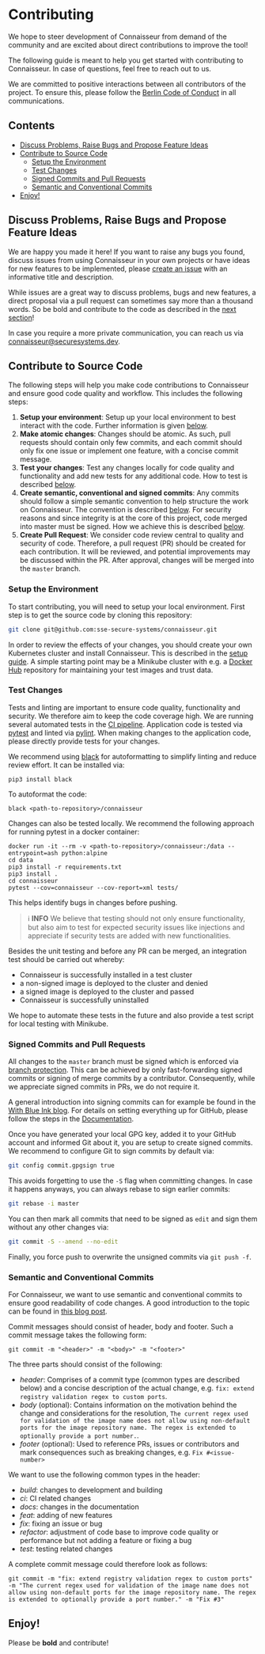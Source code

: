 # Contributing
We hope to steer development of Connaisseur from demand of the community and are excited about direct contributions to improve the tool!

The following guide is meant to help you get started with contributing to Connaisseur. In case of questions, feel free to reach out to us.

We are committed to positive interactions between all contributors of the project. To ensure this, please follow the [Berlin Code of Conduct](https://berlincodeofconduct.org/) in all communications.

## Contents
- [Discuss Problems, Raise Bugs and Propose Feature Ideas](#discuss-problems-raise-bugs-and-propose-feature-ideas)
- [Contribute to Source Code](#contribute-to-source-code)
  * [Setup the Environment](#setup-the-environment)
  * [Test Changes](#test-changes)
  * [Signed Commits and Pull Requests](#signed-commits-and-pull-requests)
  * [Semantic and Conventional Commits](#semantic-and-conventional-commits)
- [Enjoy!](#enjoy)

## Discuss Problems, Raise Bugs and Propose Feature Ideas
We are happy you made it here! If you want to raise any bugs you found, discuss issues from using Connaisseur in your own projects or have ideas for new features to be implemented, please [create an issue](https://github.com/sse-secure-systems/connaisseur/issues/new) with an informative title and description.

While issues are a great way to discuss problems, bugs and new features, a direct proposal via a pull request can sometimes say more than a thousand words. So be bold and contribute to the code as described in the [next section](#contribute-to-source-code)!

In case you require a more private communication, you can reach us via [connaisseur@securesystems.dev](mailto:connaisseur@securesystems.dev).

## Contribute to Source Code
The following steps will help you make code contributions to Connaisseur and ensure good code quality and workflow. This includes the following steps:
1. **Setup your environment**: Setup up your local environment to best interact with the code. Further information is given [below](#setup-the-environment).
2. **Make atomic changes**: Changes should be atomic. As such, pull requests should contain only few commits, and each commit should only fix one issue or implement one feature, with a concise commit message.
3. **Test your changes**: Test any changes locally for code quality and functionality and add new tests for any additional code. How to test is described [below](#test-changes).
4. **Create semantic, conventional and signed commits**: Any commits should follow a simple semantic convention to help structure the work on Connaisseur. The convention is described [below](#semantic-and-conventional-commits). For security reasons and since integrity is at the core of this project, code merged into master must be signed. How we achieve this is described [below](#signed-commits-and-pull-requests).
5. **Create Pull Request**: We consider code review central to quality and security of code. Therefore, a pull request (PR) should be created for each contribution. It will be reviewed, and potential improvements may be discussed within the PR. After approval, changes will be merged into the `master` branch.

### Setup the Environment
To start contributing, you will need to setup your local environment. First step is to get the source code by cloning this repository:
```bash
git clone git@github.com:sse-secure-systems/connaisseur.git
```
In order to review the effects of your changes, you should create your own Kubernetes cluster and install Connaisseur. This is described in the [setup guide](setup/README.md). A simple starting point may be a Minikube cluster with e.g. a [Docker Hub](https://hub.docker.com/) repository for maintaining your test images and trust data.

### Test Changes
Tests and linting are important to ensure code quality, functionality and security. We therefore aim to keep the code coverage high. We are running several automated tests in the [CI pipeline](https://github.com/sse-secure-systems/connaisseur/blob/master/.github/workflows/cicd.yaml). Application code is tested via [pytest](https://docs.pytest.org/) and linted via [pylint](https://pylint.org/). When making changes to the application code, please directly provide tests for your changes.

We recommend using [black](https://pypi.org/project/black/) for autoformatting to simplify linting and reduce review effort. It can be installed via:
```
pip3 install black
```
To autoformat the code:
```
black <path-to-repository>/connaisseur
```

Changes can also be tested locally. We recommend the following approach for running pytest in a docker container:
```
docker run -it --rm -v <path-to-repository>/connaisseur:/data --entrypoint=ash python:alpine
cd data
pip3 install -r requirements.txt
pip3 install .
cd connaisseur
pytest --cov=connaisseur --cov-report=xml tests/
```
This helps identify bugs in changes before pushing.

> :information_source: **INFO** We believe that testing should not only ensure functionality, but also aim to test for expected security issues like injections and appreciate if security tests are added with new functionalities.

Besides the unit testing and before any PR can be merged, an integration test should be carried out whereby:
- Connaisseur is successfully installed in a test cluster
- a non-signed image is deployed to the cluster and denied
- a signed image is deployed to the cluster and passed
- Connaisseur is successfully uninstalled

We hope to automate these tests in the future and also provide a test script for local testing with Minikube.

### Signed Commits and Pull Requests
All changes to the `master` branch must be signed which is enforced via [branch protection](https://docs.github.com/en/free-pro-team@latest/github/administering-a-repository/about-required-commit-signing). This can be achieved by only fast-forwarding signed commits or signing of merge commits by a contributor. Consequently, while we appreciate signed commits in PRs, we do not require it.

A general introduction into signing commits can for example be found in the [With Blue Ink blog](https://withblue.ink/2020/05/17/how-and-why-to-sign-git-commits.html). For details on setting everything up for GitHub, please follow the steps in the [Documentation](https://docs.github.com/en/github/authenticating-to-github/managing-commit-signature-verification).

Once you have generated your local GPG key, added it to your GitHub account and informed Git about it, you are setup to create signed commits. We recommend to configure Git to sign commits by default via:
```bash
git config commit.gpgsign true
```
This avoids forgetting to use the `-S` flag when committing changes. In case it happens anyways, you can always rebase to sign earlier commits:
```bash
git rebase -i master
```
You can then mark all commits that need to be signed as `edit` and sign them without any other changes via:
```bash
git commit -S --amend --no-edit
```
Finally, you force push to overwrite the unsigned commits via `git push -f`.

### Semantic and Conventional Commits
For Connaisseur, we want to use semantic and conventional commits to ensure good readability of code changes. A good introduction to the topic can be found in [this blog post](https://nitayneeman.com/posts/understanding-semantic-commit-messages-using-git-and-angular/).

Commit messages should consist of header, body and footer. Such a commit message takes the following form:
```
git commit -m "<header>" -m "<body>" -m "<footer>"
```
The three parts should consist of the following:
- _header_: Comprises of a commit type (common types are described below) and a concise description of the actual change, e.g. `fix: extend registry validation regex to custom ports`.
- _body_ (optional): Contains information on the motivation behind the change and considerations for the resolution, `The current regex used for validation of the image name does not allow using non-default ports for the image repository name. The regex is extended to optionally provide a port number.`.
- _footer_ (optional): Used to reference PRs, issues or contributors and mark consequences such as breaking changes, e.g. `Fix #<issue-number>`

We want to use the following common types in the header:
- _build_: changes to development and building
- _ci_: CI related changes
- _docs_: changes in the documentation
- _feat_: adding of new features
- _fix_: fixing an issue or bug
- _refactor_: adjustment of code base to improve code quality or performance but not adding a feature or fixing a bug
- _test_: testing related changes

A complete commit message could therefore look as follows:
```
git commit -m "fix: extend registry validation regex to custom ports" -m "The current regex used for validation of the image name does not allow using non-default ports for the image repository name. The regex is extended to optionally provide a port number." -m "Fix #3"
```

## Enjoy!
Please be __bold__ and contribute!
